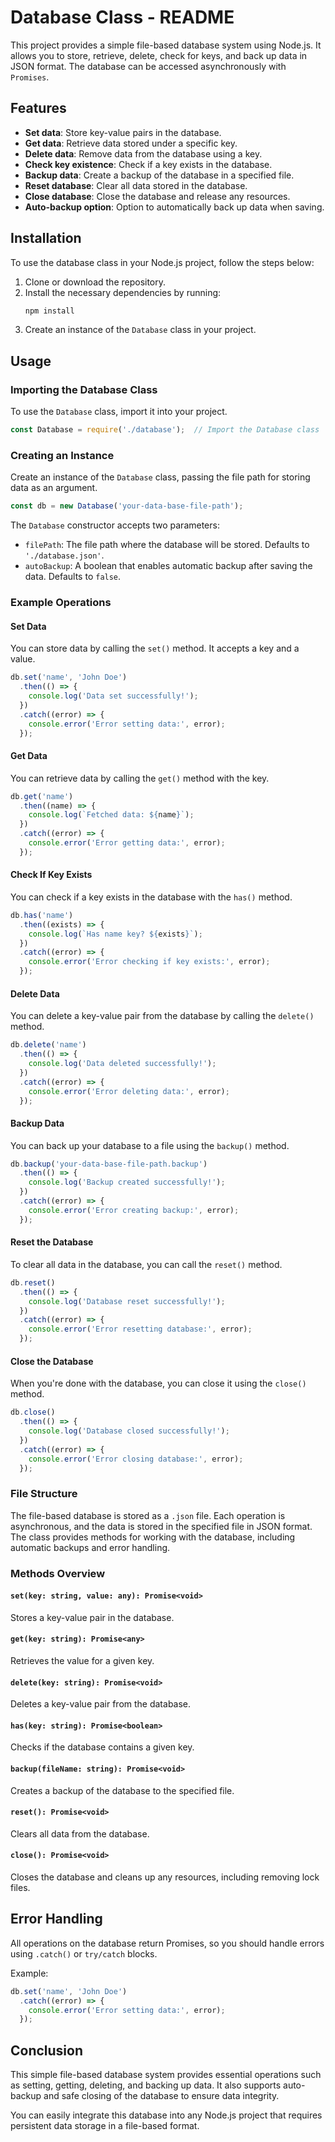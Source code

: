 # Database Class - README

This project provides a simple file-based database system using Node.js. It allows you to store, retrieve, delete, check for keys, and back up data in JSON format. The database can be accessed asynchronously with `Promises`.

## Features

- **Set data**: Store key-value pairs in the database.
- **Get data**: Retrieve data stored under a specific key.
- **Delete data**: Remove data from the database using a key.
- **Check key existence**: Check if a key exists in the database.
- **Backup data**: Create a backup of the database in a specified file.
- **Reset database**: Clear all data stored in the database.
- **Close database**: Close the database and release any resources.
- **Auto-backup option**: Option to automatically back up data when saving.

## Installation

To use the database class in your Node.js project, follow the steps below:

1. Clone or download the repository.
2. Install the necessary dependencies by running:
   ```bash
   npm install
   ```
3. Create an instance of the `Database` class in your project.

## Usage

### Importing the Database Class

To use the `Database` class, import it into your project.

```typescript
const Database = require('./database');  // Import the Database class
```

### Creating an Instance

Create an instance of the `Database` class, passing the file path for storing data as an argument.

```typescript
const db = new Database('your-data-base-file-path');
```

The `Database` constructor accepts two parameters:
- `filePath`: The file path where the database will be stored. Defaults to `'./database.json'`.
- `autoBackup`: A boolean that enables automatic backup after saving the data. Defaults to `false`.

### Example Operations

#### Set Data
You can store data by calling the `set()` method. It accepts a key and a value.

```typescript
db.set('name', 'John Doe')
  .then(() => {
    console.log('Data set successfully!');
  })
  .catch((error) => {
    console.error('Error setting data:', error);
  });
```

#### Get Data
You can retrieve data by calling the `get()` method with the key.

```typescript
db.get('name')
  .then((name) => {
    console.log(`Fetched data: ${name}`);
  })
  .catch((error) => {
    console.error('Error getting data:', error);
  });
```

#### Check If Key Exists
You can check if a key exists in the database with the `has()` method.

```typescript
db.has('name')
  .then((exists) => {
    console.log(`Has name key? ${exists}`);
  })
  .catch((error) => {
    console.error('Error checking if key exists:', error);
  });
```

#### Delete Data
You can delete a key-value pair from the database by calling the `delete()` method.

```typescript
db.delete('name')
  .then(() => {
    console.log('Data deleted successfully!');
  })
  .catch((error) => {
    console.error('Error deleting data:', error);
  });
```

#### Backup Data
You can back up your database to a file using the `backup()` method.

```typescript
db.backup('your-data-base-file-path.backup')
  .then(() => {
    console.log('Backup created successfully!');
  })
  .catch((error) => {
    console.error('Error creating backup:', error);
  });
```

#### Reset the Database
To clear all data in the database, you can call the `reset()` method.

```typescript
db.reset()
  .then(() => {
    console.log('Database reset successfully!');
  })
  .catch((error) => {
    console.error('Error resetting database:', error);
  });
```

#### Close the Database
When you're done with the database, you can close it using the `close()` method.

```typescript
db.close()
  .then(() => {
    console.log('Database closed successfully!');
  })
  .catch((error) => {
    console.error('Error closing database:', error);
  });
```

### File Structure

The file-based database is stored as a `.json` file. Each operation is asynchronous, and the data is stored in the specified file in JSON format. The class provides methods for working with the database, including automatic backups and error handling.

### Methods Overview

#### `set(key: string, value: any): Promise<void>`
Stores a key-value pair in the database.

#### `get(key: string): Promise<any>`
Retrieves the value for a given key.

#### `delete(key: string): Promise<void>`
Deletes a key-value pair from the database.

#### `has(key: string): Promise<boolean>`
Checks if the database contains a given key.

#### `backup(fileName: string): Promise<void>`
Creates a backup of the database to the specified file.

#### `reset(): Promise<void>`
Clears all data from the database.

#### `close(): Promise<void>`
Closes the database and cleans up any resources, including removing lock files.

## Error Handling

All operations on the database return Promises, so you should handle errors using `.catch()` or `try/catch` blocks.

Example:

```typescript
db.set('name', 'John Doe')
  .catch((error) => {
    console.error('Error setting data:', error);
  });
```

## Conclusion

This simple file-based database system provides essential operations such as setting, getting, deleting, and backing up data. It also supports auto-backup and safe closing of the database to ensure data integrity. 

You can easily integrate this database into any Node.js project that requires persistent data storage in a file-based format.
